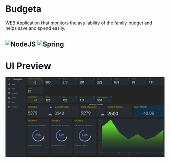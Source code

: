 # Budgeta
WEB Application that monitors the availability of the family budget and helps save and spend easily.

![NodeJS](https://github.com/stlevkov/budgeta/actions/workflows/node.js.yml/badge.svg)  ![Spring](https://github.com/stlevkov/budgeta/actions/workflows/maven.yml/badge.svg)
---

# UI Preview
![demo image not available](https://github.com/stlevkov/budgeta/blob/main/resources/budgeta_demo_preview_unreleased.jpg?raw=true)

